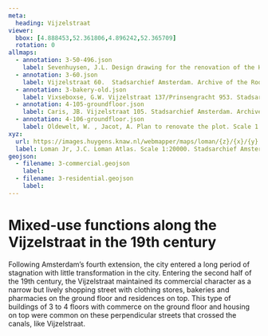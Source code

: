 ```yaml
---
meta:
  heading: Vijzelstraat
viewer:
  bbox: [4.888453,52.361806,4.896242,52.365709]
  rotation: 0
allmaps:
  - annotation: 3-50-496.json
    label: Sevenhuysen, J.L. Design drawing for the renovation of the Herengracht 494-Vijzelstraat 50 house. Stadsarchief Amsterdam. Collection Atlas Kok. 1872
  - annotation: 3-60.json
    label: Vijzelstraat 60.  Stadsarchief Amsterdam. Archive of the Rooimeesters, later Construction Supervisors. 1860
  - annotation: 3-bakery-old.json
    label: Vixseboxse, G.W. Vijzelstraat 137/Prinsengracht 953. Stadsarchief Amsterdam. Archive of the Building and Housing Inspection Service-construction drawings. 1892
  - annotation: 4-105-groundfloor.json
    label: Caris, JB. Vijzelstraat 105. Stadsarchief Amsterdam. Archive of the Building and Housing Inspection Service- construction drawings. 1879
  - annotation: 4-106-groundfloor.json
    label: Oldewelt, W. , Jacot, A. Plan to renovate the plot. Scale 1:100. Stadsarchief Amsterdam. Amsterdam City Archives Collection- construction drawings. 1865
xyz: 
  url: https://images.huygens.knaw.nl/webmapper/maps/loman/{z}/{x}/{y}.jpeg
  label: Loman Jr, J.C. Loman Atlas. Scale 1:20000. Stadsarchief Amsterdam. 1876.
geojson: 
  - filename: 3-commercial.geojson
    label: 
  - filename: 3-residential.geojson
    label: 
---
```

# Mixed-use functions along the Vijzelstraat in the 19th century
Following Amsterdam’s fourth extension, the city entered a long period of stagnation with little transformation in the city. Entering the second half of the 19th century, the Vijzelstraat maintained its commercial character as a narrow but lively shopping street with clothing stores, bakeries and pharmacies on the ground floor and residences on top. This type of buildings of 3 to 4 floors with commerce on the ground floor and housing on top were common on these perpendicular streets that crossed the canals, like Vijzelstraat. 